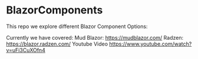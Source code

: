 # BlazorComponents
This repo we explore different Blazor Component Options:

Currently we have covered:
Mud Blazor: https://mudblazor.com/
Radzen: https://blazor.radzen.com/ Youtube Video https://www.youtube.com/watch?v=uFi3CuXOfn4


